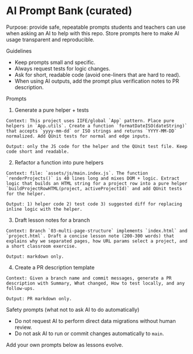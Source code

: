 # AI Prompt Bank (curated)

Purpose: provide safe, repeatable prompts students and teachers can use when asking an AI to help with this repo. Store prompts here to make AI usage transparent and reproducible.

Guidelines
- Keep prompts small and specific.
- Always request tests for logic changes.
- Ask for short, readable code (avoid one-liners that are hard to read).
- When using AI outputs, add the prompt plus verification notes to PR description.

Prompts

1) Generate a pure helper + tests
```
Context: This project uses IIFE/global `App` pattern. Place pure helpers in `App.utils`. Create a function `formatDateISO(dateString)` that accepts `yyyy-mm-dd` or ISO strings and returns `YYYY-MM-DD` normalized. Add QUnit tests for normal and edge inputs.

Output: only the JS code for the helper and the QUnit test file. Keep code short and readable.
```

2) Refactor a function into pure helpers
```
Context: file: `assets/js/main.index.js`. The function `renderProjects()` is 40 lines long and mixes DOM + logic. Extract logic that builds an HTML string for a project row into a pure helper `buildProjectRowHTML(project, activeProjectId)` and add QUnit tests for the helper.

Output: 1) helper code 2) test code 3) suggested diff for replacing inline logic with the helper.
```

3) Draft lesson notes for a branch
```
Context: Branch `03-multi-page-structure` implements `index.html` and `project.html`. Draft a concise lesson note (200-300 words) that explains why we separated pages, how URL params select a project, and a short classroom exercise.

Output: markdown only.
```

4) Create a PR description template
```
Context: Given a branch name and commit messages, generate a PR description with Summary, What changed, How to test locally, and any follow-ups.

Output: PR markdown only.
```

Safety prompts (what not to ask AI to do automatically)
- Do not request AI to perform direct data migrations without human review.
- Do not ask AI to run or commit changes automatically to `main`.

Add your own prompts below as lessons evolve.
